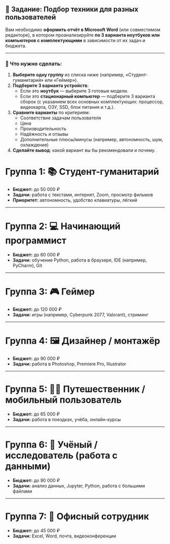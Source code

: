 
## 📝 Задание: Подбор техники для разных пользователей

Вам необходимо **оформить отчёт в Microsoft Word** (или совместимом редакторе), в котором проанализируйте **по 3 варианта ноутбуков или компьютеров с комплектующими** в зависимости от их задач и бюджета.

---
### 🎯 Что нужно сделать:

1. **Выберите одну группу** из списка ниже (например, «Студент-гуманитарий» или «Геймер»).
2. **Подберите 3 варианта устройств**:
   - Если это **ноутбук** — выберите 3 готовые модели.
   - Если это **стационарный компьютер** — подберите 3 варианта сборок (с указанием всех основных комплектующих: процессор, видеокарта, ОЗУ, SSD, блок питания и т.д.).
3. **Сравните варианты** по критериям:
   - Соответствие задачам пользователя
   - Цена
   - Производительность
   - Надёжность и отзывы
   - Дополнительные плюсы/минусы (например, автономность, шум, охлаждение)
4. **Сделайте вывод**: какой вариант вы бы рекомендовали и почему.


# Группа 1: 📚 Студент-гуманитарий
- **Бюджет:** до 50 000 ₽
- **Задачи:** работа с текстами, интернет, Zoom, просмотр фильмов
- **Приоритет:** автономность, удобство клавиатуры, лёгкий

---

# Группа 2: 💻 Начинающий программист
- **Бюджет:** до 60 000 ₽
- **Задачи:** обучение Python, работа в браузере, IDE (например, PyCharm), Git

---

# Группа 3: 🎮 Геймер
- **Бюджет:** до 120 000 ₽
- **Задачи:** игры (например, Cyberpunk 2077, Valorant), стриминг

---

# Группа 4: 🖼️ Дизайнер / монтажёр
- **Бюджет:** до 90 000 ₽
- **Задачи:** работа в Photoshop, Premiere Pro, Illustrator

---

# Группа 5: 🏃‍♂️ Путешественник / мобильный пользователь
- **Бюджет:** до 65 000 ₽
- **Задачи:** работа в поездках, учёба, онлайн-курсы

---

# Группа 6: 🧠 Учёный / исследователь (работа с данными)
- **Бюджет:** до 90 000 ₽
- **Задачи:** анализ данных, Jupyter, Python, работа с большими файлами

---

# Группа 7: 🏢 Офисный сотрудник
- **Бюджет:** до 45 000 ₽
- **Задачи:** Excel, Word, почта, видеоконференции